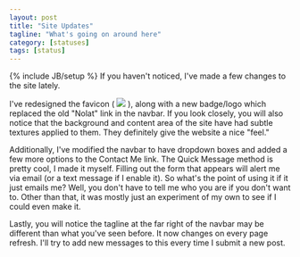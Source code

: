 ```yaml
---
layout: post
title: "Site Updates"
tagline: "What's going on around here"
category: [statuses]
tags: [status]
---
```

{% include JB/setup %}
If you haven't noticed, I've made a few changes to the site lately.

I've redesigned the favicon ( <a href="/favicon.ico"><img class="noborder" src="/favicon.ico"/></a> ),
along with a new badge/logo which replaced the old "Nolat" link in the navbar. If you look closely, you will also notice that the background and content area
of the site have had subtle textures applied to them. They definitely give the website a nice "feel."

Additionally, I've modified the navbar to have dropdown boxes and added a few more options to the Contact Me link.
The Quick Message method is pretty cool, I made it myself. Filling out the form that appears will alert me via email (or a text message if I enable it).
So what's the point of using it if it just emails me? Well, you don't have to tell me who you are if you don't want to. Other than that, it was mostly just
an experiment of my own to see if I could even make it.

Lastly, you will notice the tagline at the far right of the navbar may be different than what you've seen before. It now changes on every page refresh. I'll try to add new messages to this
every time I submit a new post.
